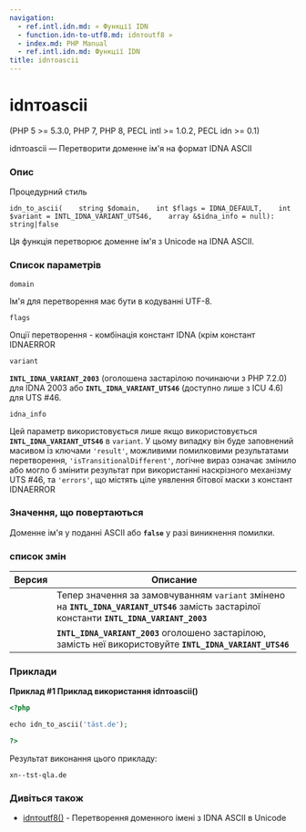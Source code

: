 ```yaml
---
navigation:
  - ref.intl.idn.md: « Функції IDN
  - function.idn-to-utf8.md: idnтоutf8 »
  - index.md: PHP Manual
  - ref.intl.idn.md: Функції IDN
title: idnтоascii
---
```

# idnтоascii

(PHP 5 >= 5.3.0, PHP 7, PHP 8, PECL intl >= 1.0.2, PECL idn >= 0.1)

idnтоascii — Перетворити доменне ім'я на формат IDNA ASCII

### Опис

Процедурний стиль

```methodsynopsis
idn_to_ascii(    string $domain,    int $flags = IDNA_DEFAULT,    int $variant = INTL_IDNA_VARIANT_UTS46,    array &$idna_info = null): string|false
```

Ця функція перетворює доменне ім'я з Unicode на IDNA ASCII.

### Список параметрів

`domain`

Ім'я для перетворення має бути в кодуванні UTF-8.

`flags`

Опції перетворення - комбінація констант IDNA (крім констант IDNAERROR

`variant`

**`INTL_IDNA_VARIANT_2003`** (оголошена застарілою починаючи з PHP 7.2.0) для IDNA 2003 або **`INTL_IDNA_VARIANT_UTS46`** (доступно лише з ICU 4.6) для UTS #46.

`idna_info`

Цей параметр використовується лише якщо використовується **`INTL_IDNA_VARIANT_UTS46`** в `variant`. У цьому випадку він буде заповнений масивом із ключами `'result'`, можливими помилковими результатами перетворення, `'isTransitionalDifferent'`, логічне вираз означає змінило або могло б змінити результат при використанні наскрізного механізму UTS #46, та `'errors'`, що містять ціле уявлення бітової маски з констант IDNAERROR

### Значення, що повертаються

Доменне ім'я у поданні ASCII або **`false`** у разі виникнення помилки.

### список змін

| Версия | Описание |
| --- | --- |
|  | Тепер значення за замовчуванням `variant` змінено на **`INTL_IDNA_VARIANT_UTS46`** замість застарілої константи **`INTL_IDNA_VARIANT_2003`** |
|  | **`INTL_IDNA_VARIANT_2003`** оголошено застарілою, замість неї використовуйте **`INTL_IDNA_VARIANT_UTS46`** |

### Приклади

**Приклад #1 Приклад використання **idnтоascii()****

```php
<?php

echo idn_to_ascii('täst.de');

?>
```

Результат виконання цього прикладу:

```
xn--tst-qla.de
```

### Дивіться також

-   [idnтоutf8()](function.idn-to-utf8.md) - Перетворення доменного імені з IDNA ASCII в Unicode
